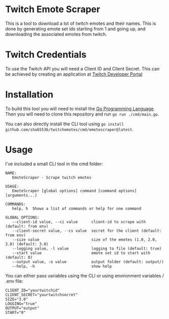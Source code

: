 # Twitch Emote Scraper
This is a tool to download a lot of twitch emotes and their names. This is done by generating emote set ids starting from 1 and going up, and downloading the associated emotes from twitch.

# Twitch Credentials
To use the Twitch API you will need a Client ID and Client Secret. This can be achieved by creating an application at [Twitch Developer Portal](https://dev.twitch.tv/)

# Installation
To build this tool you will need to install the [Go Programming Language](https://go.dev/dl/). Then you will need to clone this repository and run `go run ./cmd/main.go`.

You can also directly install the CLI tool using `go install github.com/sha65536/twitchemotes/cmd/emotescraper@latest`.

# Usage
I've included a small CLI tool in the cmd folder:
```
NAME:
   EmoteScraper - Scrape twitch emotes

USAGE:
   EmoteScraper [global options] command [command options] [arguments...]

COMMANDS:
   help, h  Shows a list of commands or help for one command

GLOBAL OPTIONS:
   --client-id value, --ci value      client-id to scrape with (default: from env)
   --client-secret value, --cs value  secret for the client (default: from env)
   --size value                       size of the emotes (1.0, 2.0, 3.0) (default: 3.0)
   --logging value, -l value          logging to file (default: true)
   --start value                      emote set id to start with (default: 0)
   --output value, -o value           output folder (default: output/)
   --help, -h                         show help
```
You can either pass variables using the CLI or using environment variables / .env file:
```
CLIENT_ID="yourtwitchid"
CLIENT_SECRET="yourtwitchsecret"
SIZE="3.0"
LOGGING="true"
OUTPUT="output"
START="0"
```